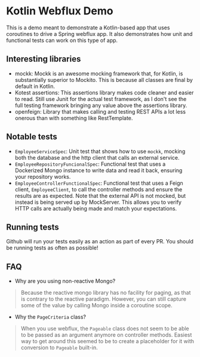 # Kotlin Webflux Demo

This is a demo meant to demonstrate a Kotlin-based app that uses coroutines to drive a Spring webflux app. It also demonstrates how unit and functional tests can work on this type of app.

## Interesting libraries

- mockk: Mockk is an awesome mocking framework that, for Kotlin, is substantially superior to Mockito. This is because all classes are final by default in Kotlin.
- Kotest assertions: This assertions library makes code cleaner and easier to read. Still use Junit for the actual test framework, as I don't see the full testing framework bringing any value above the assertions library.
- openfeign: Library that makes calling and testing REST APIs a lot less onerous than with something like RestTemplate.

## Notable tests

- `EmployeeServiceSpec`: Unit test that shows how to use `mockk`, mocking both the database and the http client that calls an external service.
- `EmployeeRepositoryFuncionalSpec`: Functional test that uses a Dockerized Mongo instance to write data and read it back, ensuring your repository works.
- `EmployeeControllerFunctionalSpec`: Functional test that uses a Feign client, `EmployeeClient`, to call the controller methods and ensure the results are as expected. Note that the external API is not mocked, but instead is being served up by MockServer. This allows you to verify HTTP calls are actually being made and match your expectations.

## Running tests

Github will run your tests easily as an action as part of every PR. You should be running tests as often as possible!

## FAQ
- Why are you using non-reactive Mongo?
> Because the reactive mongo library has no facility for paging, as that is contrary to the reactive paradigm. However, you can still capture some of the value by calling Mongo inside a coroutine scope.

- Why the `PageCriteria` class?
> When you use webflux, the `Pageable` class does not seem to be able to be passed as an argument anymore on controller methods. Easiest way to get around this seemed to be to create a placeholder for it with conversion to `Pageable` built-in.
